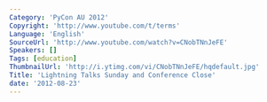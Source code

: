 ```yaml
---
Category: 'PyCon AU 2012'
Copyright: 'http://www.youtube.com/t/terms'
Language: 'English'
SourceUrl: 'http://www.youtube.com/watch?v=CNobTNnJeFE'
Speakers: []
Tags: [education]
ThumbnailUrl: 'http://i.ytimg.com/vi/CNobTNnJeFE/hqdefault.jpg'
Title: 'Lightning Talks Sunday and Conference Close'
date: '2012-08-23'
---
```


